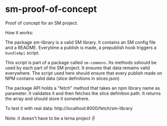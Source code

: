 # sm-proof-of-concept

Proof of concept for an SM project.

How it works:

The package sm-library is a valid SM library. It contains an SM config file and a README.
Everytime a publish is made, a prepublish hook triggers a `bundleApi` script.

This script is part of a package called `sm-commons`. Its methods sshould be used by each part of the SM project. It ensures that data remains valid everywhere. The script used here should ensure that every publish made on NPM contains valid data (slice definitions in slices.json)

The package API holds a "fetch" method that takes an npm library name as parameter.
It validates it and then fetches the slice definition path. It returns the array and should store it somewhere.

To test it with real data: http://localhost:8000/fetch/sm-library

Note: it doesn't have to be a lerna project ✌️